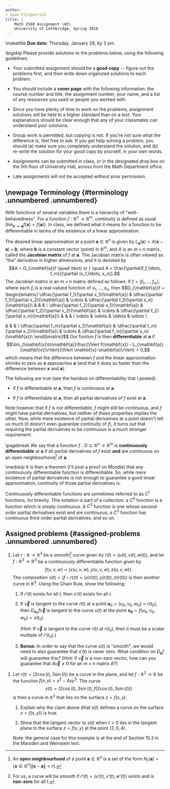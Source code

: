 ```yaml
---
author:
- Sean Fitzpatrick
title: |
    Math 2580 Assignment \#2\
    University of Lethbridge, Spring 2016
---
```


\maketitle
**Due date:** Thursday, January 28, by 3 pm.

\bigskip
Please provide solutions to the problems below, using the following
guidelines:

-   Your submitted assignment should be a **good copy** -- figure out
    the problems first, and then write down organized solutions to each
    problem.

-   You should include a **cover page** with the following information:
    the course number and title, the assignment number, your name, and a
    list of any resources you used or people you worked with.

-   Since you have plenty of time to work on the problems, assignment
    solutions will be held to a higher standard than on a test. Your
    explanations should be clear enough that any of your classmates can
    understand your solutions.

-   Group work is permitted, but copying is not. If you're not sure what
    the difference is, feel free to ask. If you get help solving a
    problem, you should (a) make sure you completely understand the
    solution, and (b) re-write the solution for your good copy by
    yourself, in your own words.

-   Assignments can be submitted in class, or in the designated drop box
    on the 5th floor of University Hall, across from the Math Department
    office.

-   Late assignments will not be accepted without prior permission.

\newpage
Terminology {#terminology .unnumbered .unnumbered}
-----------

With functions of several variables there is a hierarchy of
"well-behavedness". For a function $f:\mathbb{R}^n\to\mathbb{R}^m$,
continuity is defined as usual
($\lim_{\mathbf{x}\to\mathbf{a}}f(\mathbf{x})=f(\mathbf{a})$). In class,
we defined what it means for a function to be differentiable in terms of
the existence of a linear approximation.

The desired linear approximation at a point $\mathbf{a}\in\mathbb{R}^n$
is given by
$L_{\mathbf{a}}(\mathbf{x}) = A(\mathbf{x}-\mathbf{a})+\mathbf{b}$,
where $\mathbf{b}$ is a constant vector (point) in $\mathbb{R}^m$, and
$A$ is an $m\times n$ matrix, called the **Jacobian matrix** of $f$ at
$\mathbf{a}$. The Jacobian matrix is often viewed as "the" derivative in
higher dimensions, and it is denoted by
$$A = D_{\mathbf{a}}f \quad \text{ or } \quad A = \frac{\partial(f_1,\ldots, f_m)}{\partial (x_1,\ldots, x_n)}.$$
The Jacobian matrix is an $m\times n$ matrix defined as follows: If
$f=(f_1,\ldots, f_m)$, where each $f_i$ is a real-valued function of
$x_1,\ldots, x_n$, then $$D_{\mathbf{a}}f = \begin{bmatrix}
                    \dfrac{\partial f_1}{\partial x_1}(\mathbf{a}) & \dfrac{\partial f_1}{\partial x_2}(\mathbf{a}) & \cdots & \dfrac{\partial f_1}{\partial x_n}(\mathbf{a})\\
 & & & \\
                    \dfrac{\partial f_2}{\partial x_1}(\mathbf{a}) & \dfrac{\partial f_2}{\partial x_2}(\mathbf{a}) & \cdots & \dfrac{\partial f_2}{\partial x_n}(\mathbf{a})\\
 & & & \\
 \vdots & \vdots & \ddots & \vdots \\

 & & & \\
                    \dfrac{\partial f_m}{\partial x_1}(\mathbf{a}) & \dfrac{\partial f_m}{\partial x_2}(\mathbf{a}) & \cdots & \dfrac{\partial f_m}{\partial x_n}(\mathbf{a})\\
                   \end{bmatrix}$$ Our funtion $f$ is then
**differentiable** at $\mathbf{a}$ if
$$\lim_{\mathbf{x}\to\mathbf{a}}\frac{\lVert f(\mathbf{x}) - L_{\mathbf{a}}(\mathbf{x})\rVert}{\lVert \mathbf{x}-\mathbf{a}\rVert} = 0,$$
which means that the difference between $f$ and the linear approximation
shrinks to zero as $\mathbf{x}$ approaches $\mathbf{a}$ (and that it
does so faster than the difference between $\mathbf{x}$ and
$\mathbf{a}$).

The following are true (see the handout on differentiability that I
posted):

-   If $f$ is differentiable at $\mathbf{a}$, then $f$ is continuous at
    $\mathbf{a}$.

-   If $f$ is differentiable at $\mathbf{a}$, then all partial
    derivatives of $f$ exist at $\mathbf{a}$.

Note however that if $f$ is not differentiable, $f$ might still be
continuous, and $f$ might have partial derivatives, but neither of these
properties implies the other. Now, while mere existence of partial
derivatives at a point doesn't tell us much (it doesn't even guarantee
continuity of $f$), it turns out that requiring the partial derivatives
to be *continuous* is a much stronger requirement.

\pagebreak
We say that a function $f:D\subseteq \mathbb{R}^n\to \mathbb{R}^m$ is
**continuously differentiable** at $\mathbf{a}$ if all partial
derivatives of $f$ exist **and** are continuous on an open
neighbourhood[^1] of $\mathbf{a}$.

\medskip
It is then a theorem (I'll post a proof on Moodle) that any continuously
differentiable function is differentiable. So, while mere existence of
partial derivatives is not enough to guarantee a good linear
approximation, continuity of those partial derivatives is.

Continuously differentiable functions are sometimes referred to as $C^1$
functions, for brevity. This notation is part of a collection: a $C^0$
function is a function which is simply continuous. A $C^2$ function is
one whose *second-order* partial derivatives exist and are continuous, a
$C^3$ function has continuous third-order partial derivatives, and so
on.

Assigned problems {#assigned-problems .unnumbered .unnumbered}
-----------------

1.  Let $r:\mathbb{R}\to \mathbb{R}^3$ be a smooth[^2] curve given by
    $r(t)=(u(t),v(t),w(t))$, and let $f:\mathbb{R}^3\to\mathbb{R}^3$ be
    a continuously differentiable function given by
    $$f(u,v,w) = (x(u,v,w), y(u,v,w), z(u,v,w)).$$ The composition
    $s(t) = (f\circ r) (t) = (x(r(t)), y(r(t)), z(r(t)))$ is then
    another curve in $\mathbb{R}^3$. Using the Chain Rule, show the
    following:

    1.  If $r'(t)$ exists for all $t$, then $s'(t)$ exists for all $t$.

    2.  If $\vec{v}$ is tangent to the curve $r(t)$ at a point
        $\mathbf{u}_0=(u_0,v_0,w_0) = r(t_0)$, then
        $D_{\mathbf{u}_0}f\vec{v}$ is tangent to the curve $s(t)$ at the
        point $\mathbf{x_0} = f(u_0,v_0,w_0) = s(t_0)$.

        (Hint: If $\vec{v}$ is tangent to the curve $r(t)$ at $r(t_0)$,
        then it must be a scalar multiple of $r'(t_0)$.)

    3.  **Bonus:** In order to say that the curve $s(t)$ is "smooth", we
        would need to also guarantee that $s'(t)$ is never zero. What
        condition on $D_{\mathbf{x}}f$ will guarantee this? (Hint: if
        $\vec{v}$ is a non-zero vector, how can you guarantee that
        $A\vec{v}\neq 0$ for an $m\times n$ matrix $A$?)

2.  Let $r(t)=(2\cos(t), 3\sin(t))$ be a curve in the plane, and let
    $f:\mathbb{R}^2\to \mathbb{R}$ be the function $f(x,y) = x^2-4xy^3$.
    The curve $$s(t) = (2\cos(t),3\sin(t), f(2\cos(t),3\sin(t)))$$ is
    then a curve in $\mathbb{R}^3$ that lies on the surface $z=f(x,y)$.

    1.  Explain why the claim above (that $s(t)$ defines a curve on the
        surface $z=f(x,y)$) is true.

    2.  Show that the tangent vector to $s(t)$ when $t=0$ lies in the
        tangent plane to the surface $z=f(x,y)$ at the point $(2,0,4)$.

    Note: the general case for this example is at the end of Section
    15.3 in the Marsden and Weinstein text.

[^1]: An **open neighbourhood** of a point $\mathbf{a}\in\mathbb{R}^n$
    is a set of the form
    $N_r(\mathbf{a}) = \{\mathbf{x}\in\mathbb{R}^n | \lVert\mathbf{x}-\mathbf{a}\rVert<r\}$.

[^2]: For us, a curve will be *smooth* if
    $r'(t)=\langle u'(t), v'(t), w'(t)\rangle$ exists and is
    **non-zero** for all $t$.
